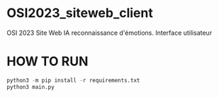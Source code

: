 # OSI2023_siteweb_client
OSI 2023 Site Web IA reconnaissance d'émotions. Interface utilisateur

# HOW TO RUN

```python
python3 -m pip install -r requirements.txt
python3 main.py
```
